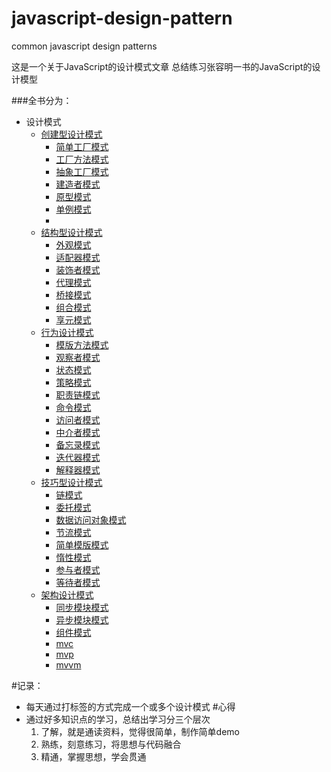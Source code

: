 # javascript-design-pattern
common javascript design patterns 

这是一个关于JavaScript的设计模式文章
总结练习张容明一书的JavaScript的设计模型

###全书分为：
- 设计模式
  - [创建型设计模式](/part1/README.md)
    - [简单工厂模式](/part1/simple_factory.md)
    - [工厂方法模式](/par1/factory_function.md)
    - [抽象工厂模式](/par1/abstract_factory.md)
    - [建造者模式](/par1/builder_pattern.md)
    - [原型模式](/par1/prototype_pattern.md)
    - [单例模式](/par1/singleton_pattern.md)
    -
  - [结构型设计模式](/part2/README.md)
    - [外观模式](/part2/facede.md)
    - [适配器模式](/part2/adapter.md) 
    - [装饰者模式](/part2/decorator.md) 
    - [代理模式](/part2/proxy.md)
    - [桥接模式](/part2/adapter.md)
    - [组合模式](/part2/composite.md)
    - [享元模式](/part2/flyweight)
  - [行为设计模式]()
    - [模版方法模式]()
    - [观察者模式]()
    - [状态模式]()
    - [策略模式]()
    - [职责链模式]()
    - [命令模式]()
    - [访问者模式]()
    - [中介者模式]()
    - [备忘录模式]()
    - [迭代器模式]()
    - [解释器模式]()
  - [技巧型设计模式]()
    - [链模式]()
    - [委托模式]()
    - [数据访问对象模式]()
    - [节流模式]()
    - [简单模版模式]()
    - [惰性模式]()
    - [参与者模式]()
    - [等待者模式]()
  - [架构设计模式]()
    - [同步模块模式]()
    - [异步模块模式]()
    - [组件模式]()
    - [mvc]()
    - [mvp]()
    - [mvvm]()

#记录： 
- 每天通过打标签的方式完成一个或多个设计模式
#心得
- 通过好多知识点的学习，总结出学习分三个层次
  1. 了解，就是通读资料，觉得很简单，制作简单demo
  2. 熟练，刻意练习，将思想与代码融合
  3. 精通，掌握思想，学会贯通
  